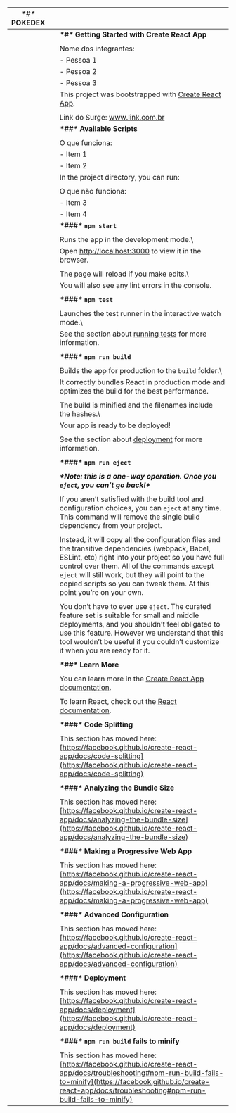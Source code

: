 | ***\*#\** POKEDEX** |      |                                                              |
| ------------------- | ---- | ------------------------------------------------------------ |
|                     |      | ***\*#\** Getting Started with Create React App**            |
|                     |      |                                                              |
|                     |      | Nome dos integrantes:                                        |
|                     |      | - Pessoa 1                                                   |
|                     |      | - Pessoa 2                                                   |
|                     |      | - Pessoa 3                                                   |
|                     |      | This project was bootstrapped with [Create React App](https://github.com/facebook/create-react-app). |
|                     |      |                                                              |
|                     |      | Link do Surge: www.link.com.br                               |
|                     |      | ***\*##\** Available Scripts**                               |
|                     |      |                                                              |
|                     |      | O que funciona:                                              |
|                     |      | - Item 1                                                     |
|                     |      | - Item 2                                                     |
|                     |      | In the project directory, you can run:                       |
|                     |      |                                                              |
|                     |      | O que não funciona:                                          |
|                     |      | - Item 3                                                     |
|                     |      | - Item 4                                                     |
|                     |      | ***\*###\** `npm start`**                                    |
|                     |      |                                                              |
|                     |      | Runs the app in the development mode.\                       |
|                     |      | Open [http://localhost:3000](http://localhost:3000) to view it in the browser. |
|                     |      |                                                              |
|                     |      | The page will reload if you make edits.\                     |
|                     |      | You will also see any lint errors in the console.            |
|                     |      |                                                              |
|                     |      | ***\*###\** `npm test`**                                     |
|                     |      |                                                              |
|                     |      | Launches the test runner in the interactive watch mode.\     |
|                     |      | See the section about [running tests](https://facebook.github.io/create-react-app/docs/running-tests) for more information. |
|                     |      |                                                              |
|                     |      | ***\*###\** `npm run build`**                                |
|                     |      |                                                              |
|                     |      | Builds the app for production to the `build` folder.\        |
|                     |      | It correctly bundles React in production mode and optimizes the build for the best performance. |
|                     |      |                                                              |
|                     |      | The build is minified and the filenames include the hashes.\ |
|                     |      | Your app is ready to be deployed!                            |
|                     |      |                                                              |
|                     |      | See the section about [deployment](https://facebook.github.io/create-react-app/docs/deployment) for more information. |
|                     |      |                                                              |
|                     |      | ***\*###\** `npm run eject`**                                |
|                     |      |                                                              |
|                     |      | ***\*Note: this is a one-way operation. Once you `eject`, you can’t go back!\**** |
|                     |      |                                                              |
|                     |      | If you aren’t satisfied with the build tool and configuration choices, you can `eject` at any time. This command will remove the single build dependency from your project. |
|                     |      |                                                              |
|                     |      | Instead, it will copy all the configuration files and the transitive dependencies (webpack, Babel, ESLint, etc) right into your project so you have full control over them. All of the commands except `eject` will still work, but they will point to the copied scripts so you can tweak them. At this point you’re on your own. |
|                     |      |                                                              |
|                     |      | You don’t have to ever use `eject`. The curated feature set is suitable for small and middle deployments, and you shouldn’t feel obligated to use this feature. However we understand that this tool wouldn’t be useful if you couldn’t customize it when you are ready for it. |
|                     |      |                                                              |
|                     |      | ***\*##\** Learn More**                                      |
|                     |      |                                                              |
|                     |      | You can learn more in the [Create React App documentation](https://facebook.github.io/create-react-app/docs/getting-started). |
|                     |      |                                                              |
|                     |      | To learn React, check out the [React documentation](https://reactjs.org/). |
|                     |      |                                                              |
|                     |      | ***\*###\** Code Splitting**                                 |
|                     |      |                                                              |
|                     |      | This section has moved here: [https://facebook.github.io/create-react-app/docs/code-splitting](https://facebook.github.io/create-react-app/docs/code-splitting) |
|                     |      |                                                              |
|                     |      | ***\*###\** Analyzing the Bundle Size**                      |
|                     |      |                                                              |
|                     |      | This section has moved here: [https://facebook.github.io/create-react-app/docs/analyzing-the-bundle-size](https://facebook.github.io/create-react-app/docs/analyzing-the-bundle-size) |
|                     |      |                                                              |
|                     |      | ***\*###\** Making a Progressive Web App**                   |
|                     |      |                                                              |
|                     |      | This section has moved here: [https://facebook.github.io/create-react-app/docs/making-a-progressive-web-app](https://facebook.github.io/create-react-app/docs/making-a-progressive-web-app) |
|                     |      |                                                              |
|                     |      | ***\*###\** Advanced Configuration**                         |
|                     |      |                                                              |
|                     |      | This section has moved here: [https://facebook.github.io/create-react-app/docs/advanced-configuration](https://facebook.github.io/create-react-app/docs/advanced-configuration) |
|                     |      |                                                              |
|                     |      | ***\*###\** Deployment**                                     |
|                     |      |                                                              |
|                     |      | This section has moved here: [https://facebook.github.io/create-react-app/docs/deployment](https://facebook.github.io/create-react-app/docs/deployment) |
|                     |      |                                                              |
|                     |      | ***\*###\** `npm run build` fails to minify**                |
|                     |      |                                                              |
|                     |      | This section has moved here: [https://facebook.github.io/create-react-app/docs/troubleshooting#npm-run-build-fails-to-minify](https://facebook.github.io/create-react-app/docs/troubleshooting#npm-run-build-fails-to-minify) |
